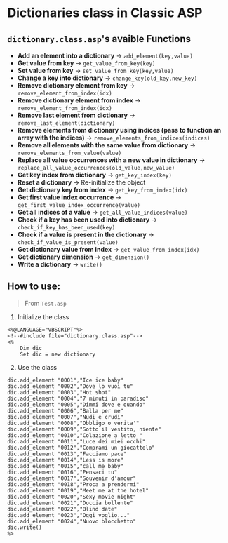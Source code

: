 # Dictionaries class in Classic ASP

## `dictionary.class.asp`'s avaible Functions

- **Add an element into a dictionary** -> `add_element(key,value)`
- **Get value from key** -> `get_value_from_key(key)`
- **Set value from key** -> `set_value_from_key(key,value)`
- **Change a key into dictionary** -> `change_key(old_key,new_key)`
- **Remove dictionary element from key** -> `remove_element_from_index(idx)`
- **Remove dictionary element from index** -> `remove_element_from_index(idx)`
- **Remove last element from dictionary** -> `remove_last_element(dictionary)`
- **Remove elements from dictionary using indices (pass to function an array with the indices)** -> `remove_elements_from_indices(indices)`
- **Remove all elements with the same value from dictionary** -> `remove_elements_from_value(value)`
- **Replace all value occurrences with a new value in dictionary** -> `replace_all_value_occurrences(old_value,new_value)`
- **Get key index from dictionary** -> `get_key_index(key)`
- **Reset a dictionary** -> Re-initialize the object
- **Get dictionary key from index** -> `get_key_from_index(idx)`
- **Get first value index occurrence** -> `get_first_value_index_occurrence(value)`
- **Get all indices of a value** -> `get_all_value_indices(value)`
- **Check if a key has been used into dictionary** -> `check_if_key_has_been_used(key)`
- **Check if a value is present in the dictionary** -> `check_if_value_is_present(value)`
- **Get dictionary value from index** -> `get_value_from_index(idx)`
- **Get dictionary dimension** -> `get_dimension()`
- **Write a dictionary** -> `write()`

## How to use: 

> From `Test.asp`

1. Initialize the class
  ```
  <%@LANGUAGE="VBSCRIPT"%>
  <!--#include file="dictionary.class.asp"-->
  <%
      Dim dic
      Set dic = new dictionary
  ```
2. Use the class
  ```
  dic.add_element "0001","Ice ice baby"
  dic.add_element "0002","Dove lo vuoi tu"
  dic.add_element "0003","Hot shot"
  dic.add_element "0004","7 minuti in paradiso"
  dic.add_element "0005","Dimmi dove e quando"
  dic.add_element "0006","Balla per me"
  dic.add_element "0007","Nudi e crudi"
  dic.add_element "0008","Obbligo o verita'"
  dic.add_element "0009","Sotto il vestito, niente"
  dic.add_element "0010","Colazione a letto "
  dic.add_element "0011","Luce dei miei occhi"
  dic.add_element "0012","Comprami un giocattolo"
  dic.add_element "0013","Facciamo pace"
  dic.add_element "0014","Less is more"
  dic.add_element "0015","call me baby"
  dic.add_element "0016","Pensaci tu"
  dic.add_element "0017","Souvenir d'amour"
  dic.add_element "0018","Proca a prendermi"
  dic.add_element "0019","Meet me at the hotel"
  dic.add_element "0020","Sexy movie night"
  dic.add_element "0021","Doccia bollente"
  dic.add_element "0022","Blind date"
  dic.add_element "0023","Oggi voglio..."
  dic.add_element "0024","Nuovo blocchetto"
  dic.write()
  %>
  ```
